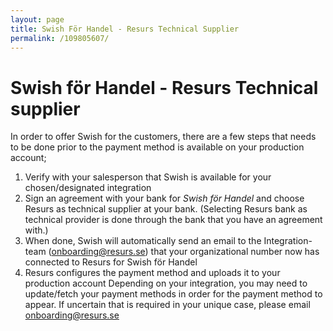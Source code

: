```yaml
---
layout: page
title: Swish För Handel - Resurs Technical Supplier
permalink: /109805607/
---
```


# Swish för Handel - Resurs Technical supplier 
In order to offer Swish for the customers, there are a few steps that
needs to be done prior to the payment method is available on your
production account;
1.  Verify with your salesperson that Swish is available for your
    chosen/designated integration
2.  Sign an agreement with your bank for *Swish för Handel* and choose
    Resurs as technical supplier at your bank. (Selecting Resurs bank as
    technical provider is done through the bank that you have an
    agreement with.)
3.  When done, Swish will automatically send an email to the
    Integration-team (onboarding@resurs.se) that your organizational
    number now has connected to Resurs for Swish för Handel
4.  Resurs configures the payment method and uploads it to your
    production account
Depending on your integration, you may need to update/fetch your payment
methods in order for the payment method to appear. If uncertain that is
required in your unique case, please email onboarding@resurs.se
